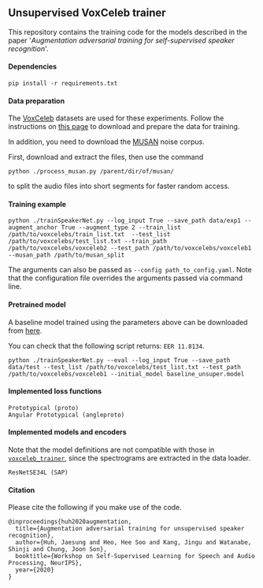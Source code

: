 ## Unsupervised VoxCeleb trainer

This repository contains the training code for the models described in the paper '_Augmentation adversarial training for self-supervised speaker recognition_'.

#### Dependencies
```
pip install -r requirements.txt
```

#### Data preparation

The [VoxCeleb](http://www.robots.ox.ac.uk/~vgg/data/voxceleb/) datasets are used for these experiments. Follow the instructions on [this page](https://github.com/clovaai/voxceleb_trainer) to download and prepare the data for training.

In addition, you need to download the [MUSAN](https://www.openslr.org/17/) noise corpus. 

First, download and extract the files, then use the command

```
python ./process_musan.py /parent/dir/of/musan/
```

to split the audio files into short segments for faster random access.

#### Training example

```
python ./trainSpeakerNet.py --log_input True --save_path data/exp1 --augment_anchor True --augment_type 2 --train_list /path/to/voxcelebs/train_list.txt  --test_list /path/to/voxcelebs/test_list.txt --train_path /path/to/voxcelebs/voxceleb2 --test_path /path/to/voxcelebs/voxceleb1 --musan_path /path/to/musan_split
```

The arguments can also be passed as `--config path_to_config.yaml`. Note that the configuration file overrides the arguments passed via command line.

#### Pretrained model

A baseline model trained using the parameters above can be downloaded from [here](http://www.robots.ox.ac.uk/~joon/data/baseline_unsuper.model).

You can check that the following script returns: `EER 11.8134`.

```
python ./trainSpeakerNet.py --eval --log_input True --save_path data/test --test_list /path/to/voxcelebs/test_list.txt --test_path /path/to/voxcelebs/voxceleb1 --initial_model baseline_unsuper.model 
```

#### Implemented loss functions
```
Prototypical (proto)
Angular Prototypical (angleproto)
```

#### Implemented models and encoders

Note that the model definitions are not compatible with those in [`voxceleb_trainer`](https://github.com/clovaai/voxceleb_trainer), since the spectrograms are extracted in the data loader.
```
ResNetSE34L (SAP)
```

#### Citation

Please cite the following if you make use of the code.

```
@inproceedings{huh2020augmentation,
  title={Augmentation adversarial training for unsupervised speaker recognition},
  author={Huh, Jaesung and Heo, Hee Soo and Kang, Jingu and Watanabe, Shinji and Chung, Joon Son},
  booktitle={Workshop on Self-Supervised Learning for Speech and Audio Processing, NeurIPS},
  year={2020}
}
```
